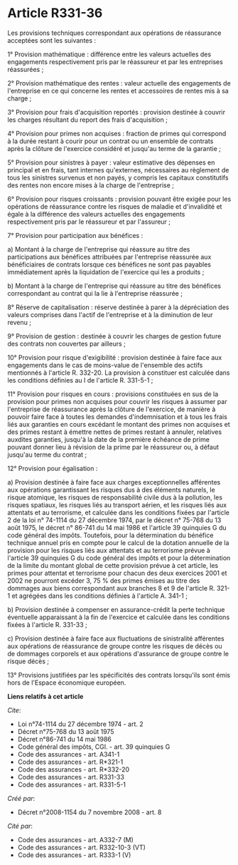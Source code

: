 # Article R331-36

Les provisions techniques correspondant aux opérations de réassurance acceptées sont les suivantes : 

1° Provision mathématique : différence entre les valeurs actuelles des engagements respectivement pris par le réassureur et
par les entreprises réassurées ; 

2° Provision mathématique des rentes : valeur actuelle des engagements de l'entreprise en ce qui concerne les rentes et
accessoires de rentes mis à sa charge ; 

3° Provision pour frais d'acquisition reportés : provision destinée à couvrir les charges résultant du report des frais
d'acquisition ; 

4° Provision pour primes non acquises : fraction de primes qui correspond à la durée restant à courir pour un contrat ou un
ensemble de contrats après la clôture de l'exercice considéré et jusqu'au terme de la garantie ; 

5° Provision pour sinistres à payer : valeur estimative des dépenses en principal et en frais, tant internes qu'externes,
nécessaires au règlement de tous les sinistres survenus et non payés, y compris les capitaux constitutifs des rentes non
encore mises à la charge de l'entreprise ; 

6° Provision pour risques croissants : provision pouvant être exigée pour les opérations de réassurance contre les risques de
maladie et d'invalidité et égale à la différence des valeurs actuelles des engagements respectivement pris par le réassureur
et par l'assureur ; 

7° Provision pour participation aux bénéfices : 

a) Montant à la charge de l'entreprise qui réassure au titre des participations aux bénéfices attribuées par l'entreprise
réassurée aux bénéficiaires de contrats lorsque ces bénéfices ne sont pas payables immédiatement après la liquidation de
l'exercice qui les a produits ; 

b) Montant à la charge de l'entreprise qui réassure au titre des bénéfices correspondant au contrat qui la lie à l'entreprise
réassurée ; 

8° Réserve de capitalisation : réserve destinée à parer à la dépréciation des valeurs comprises dans l'actif de l'entreprise
et à la diminution de leur revenu ; 

9° Provision de gestion : destinée à couvrir les charges de gestion future des contrats non couvertes par ailleurs ; 

10° Provision pour risque d'exigibilité : provision destinée à faire face aux engagements dans le cas de moins-value de
l'ensemble des actifs mentionnés à l'article R. 332-20. La provision à constituer est calculée dans les conditions définies
au I de l'article R. 331-5-1 ; 

11° Provision pour risques en cours : provisions constituées en sus de la provision pour primes non acquises pour couvrir les
risques à assumer par l'entreprise de réassurance après la clôture de l'exercice, de manière à pouvoir faire face à toutes
les demandes d'indemnisation et à tous les frais liés aux garanties en cours excédant le montant des primes non acquises et
des primes restant à émettre nettes de primes restant à annuler, relatives auxdites garanties, jusqu'à la date de la première
échéance de prime pouvant donner lieu à révision de la prime par le réassureur ou, à défaut jusqu'au terme du contrat ; 

12° Provision pour égalisation : 

a) Provision destinée à faire face aux charges exceptionnelles afférentes aux opérations garantissant les risques dus à des
éléments naturels, le risque atomique, les risques de responsabilité civile dus à la pollution, les risques spatiaux, les
risques liés au transport aérien, et les risques liés aux attentats et au terrorisme, et calculée dans les conditions fixées
par l'article 2 de la loi n° 74-1114 du 27 décembre 1974, par le décret n° 75-768 du 13 août 1975, le décret n° 86-741 du 14
mai 1986 et l'article 39 quinquies G du code général des impôts. Toutefois, pour la détermination du bénéfice technique
annuel pris en compte pour le calcul de la dotation annuelle de la provision pour les risques liés aux attentats et au
terrorisme prévue à l'article 39 quinquies G du code général des impôts et pour la détermination de la limite du montant
global de cette provision prévue à cet article, les primes pour attentat et terrorisme pour chacun des deux exercices 2001 et
2002 ne pourront excéder 3, 75 % des primes émises au titre des dommages aux biens correspondant aux branches 8 et 9 de
l'article R. 321-1 et agrégées dans les conditions définies à l'article A. 341-1 ; 

b) Provision destinée à compenser en assurance-crédit la perte technique éventuelle apparaissant à la fin de l'exercice et
calculée dans les conditions fixées à l'article R. 331-33 ; 

c) Provision destinée à faire face aux fluctuations de sinistralité afférentes aux opérations de réassurance de groupe contre
les risques de décès ou de dommages corporels et aux opérations d'assurance de groupe contre le risque décès ; 

13° Provisions justifiées par les spécificités des contrats lorsqu'ils sont émis hors de l'Espace économique européen.

**Liens relatifs à cet article**

_Cite_:

  - Loi n°74-1114 du 27 décembre 1974 - art. 2
  - Décret n°75-768 du 13 août 1975
  - Décret n°86-741 du 14 mai 1986
  - Code général des impôts, CGI. - art. 39 quinquies G
  - Code des assurances - art. A341-1
  - Code des assurances - art. R*321-1
  - Code des assurances - art. R*332-20
  - Code des assurances - art. R331-33
  - Code des assurances - art. R331-5-1

_Créé par_:

  - Décret n°2008-1154 du 7 novembre 2008 - art. 8

_Cité par_:

  - Code des assurances - art. A332-7 (M)
  - Code des assurances - art. R332-10-3 (VT)
  - Code des assurances - art. R333-1 (V)
